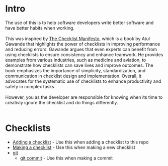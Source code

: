 
# Intro
The use of this is to help software developers write better software and have better habits when working.<br><br>
This was inspired by <a href='https://a.co/d/9DpHQHJ'>The Checklist Manifesto</a>, which is a book by Atul 
Gawande that highlights the power of checklists in improving performance and reducing errors. Gawande argues 
that even experts can benefit from using checklists to ensure consistency and enhance teamwork. He provides 
examples from various industries, such as medicine and aviation, to demonstrate how checklists can save lives 
and improve outcomes. The book emphasizes the importance of simplicity, standardization, and communication in 
checklist design and implementation. Overall, it advocates for the systematic use of checklists to enhance 
productivity and safety in complex tasks.<br><br>
However, you as the developer are responsible for knowing when its time to creativly ignore the checklist and do things differently.<br><br>
# Checklists
* <a href='.\checklists\adding_a_checklist.txt'>Adding a checklist</a> - Use this when adding a checklist to this repo<br>
* <a href='.\checklists\making_a_checklist.txt'>Making a checklist</a> - Use this when making a new checklist<br>
* <a href='.\checklists\git'>git</a><br>
  * <a href='.\checklists\git\git_commit.txt'>git commit</a> - Use this when making a commit<br>

        